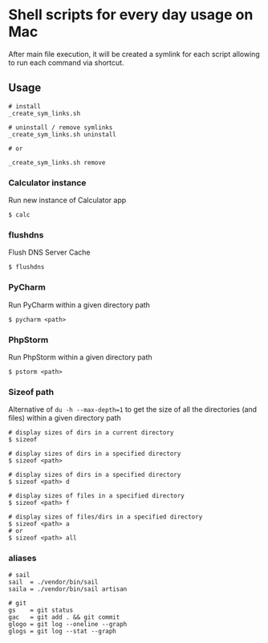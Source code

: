 # Shell scripts for every day usage on Mac
After main file execution, it will be created a symlink for each script allowing to run each command via shortcut. 


## Usage
```shell
# install
_create_sym_links.sh

# uninstall / remove symlinks
_create_sym_links.sh uninstall

# or

_create_sym_links.sh remove
```

### Calculator instance
Run new instance of Calculator app
```shell
$ calc
```

### flushdns
Flush DNS Server Cache
```shell
$ flushdns
```

### PyCharm
Run PyCharm within a given directory path
```shell
$ pycharm <path>
```

### PhpStorm
Run PhpStorm within a given directory path
```shell
$ pstorm <path>
```

### Sizeof path
Alternative of `du -h --max-depth=1` to get the size of all the directories (and files) within a given directory path
```shell
# display sizes of dirs in a current directory
$ sizeof

# display sizes of dirs in a specified directory
$ sizeof <path>

# display sizes of dirs in a specified directory
$ sizeof <path> d

# display sizes of files in a specified directory
$ sizeof <path> f

# display sizes of files/dirs in a specified directory
$ sizeof <path> a
# or
$ sizeof <path> all
```

### aliases
```shell
# sail
sail  = ./vendor/bin/sail
saila = ./vendor/bin/sail artisan

# git
gs    = git status
gac   = git add . && git commit
glogo = git log --oneline --graph
glogs = git log --stat --graph
```